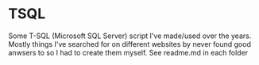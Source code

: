 # TSQL

Some T-SQL (Microsoft SQL Server) script I've made/used over the years.
Mostly things I've searched for on different websites by never found good anwsers to so I had to create them myself.
See readme.md in each folder
